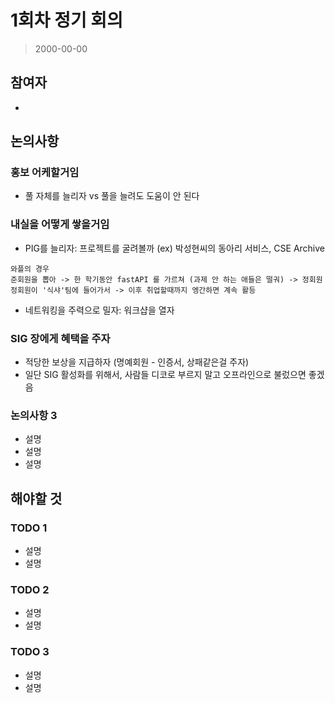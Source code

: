 
# 1회차 정기 회의

> 2000-00-00

## 참여자
- 

## 논의사항

### 홍보 어케할거임
- 풀 자체를 늘리자 vs 풀을 늘려도 도움이 안 된다

### 내실을 어떻게 쌓을거임
- PIG를 늘리자: 프로젝트를 굴려볼까 (ex) 박성현씨의 동아리 서비스, CSE Archive
```
와플의 경우
준회원을 뽑아 -> 한 학기동안 fastAPI 를 가르쳐 (과제 안 하는 애들은 떨궈) -> 정회원
정회원이 '식샤'팀에 들어가서 -> 이후 취업할때까지 엥간하면 계속 활등
```
- 네트워킹을 주력으로 밀자: 워크샵을 열자

### SIG 장에게 혜택을 주자
- 적당한 보상을 지급하자 (명예회원 - 인증서, 상패같은걸 주자)
- 일단 SIG 활성화를 위해서, 사람들 디코로 부르지 말고 오프라인으로 불렀으면 좋겠음

### 논의사항 3
- 설명
- 설명
- 설명

## 해야할 것

### TODO 1
- 설명
- 설명

### TODO 2
- 설명
- 설명

### TODO 3
- 설명
- 설명
